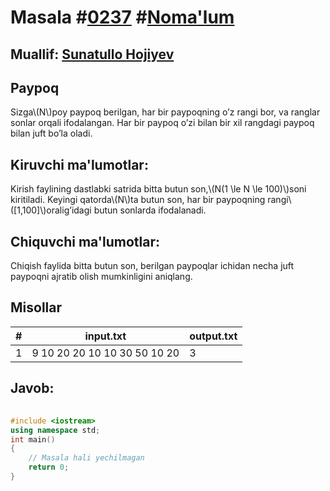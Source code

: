 
<h1>Masala #<a href="https://robocontest.uz/tasks/0237">0237</a> #<a href="https://robocontest.uz/tasks?category=1">Noma'lum</a></h1>
<h2> Muallif: <a href="https://robocontest.uz/profile/sunnat">Sunatullo Hojiyev</a></h2>
<h2>Paypoq</h2>
<p>Sizga\(N\)poy paypoq berilgan, har bir paypoqning o’z rangi bor, va ranglar sonlar orqali ifodalangan. Har bir paypoq o’zi bilan bir xil rangdagi paypoq bilan juft bo’la oladi.</p>
<h2>Kiruvchi ma'lumotlar:</h2>
<p>Kirish faylining dastlabki satrida bitta butun son,\(N(1 \le N \le 100)\)soni kiritiladi. Keyingi qatorda\(N\)ta butun son, har bir paypoqning rangi\([1,100]\)oralig’idagi butun sonlarda ifodalanadi.</p>
<h2>Chiquvchi ma'lumotlar:</h2>
<p>Chiqish faylida bitta butun son, berilgan paypoqlar ichidan necha juft paypoqni ajratib olish mumkinligini aniqlang.</p>
<h2>Misollar</h2>
<table>
    <thead>
        <tr>
            <th>#</th>
            <th>input.txt</th>
            <th>output.txt</th>
        </tr>
    </thead>
    <tbody>
            <tr>
                <td>1</td>
                <td>9
10 20 20 10 10 30 50 10 20</td>
                <td>3</td>
            </tr>
    </tbody>
    </table>
    
<h2>Javob:</h2>

######
```cpp
#include <iostream>
using namespace std;
int main()
{
    // Masala hali yechilmagan
    return 0;
}
```
